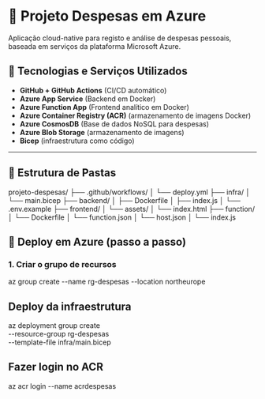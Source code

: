 # 💸 Projeto Despesas em Azure

Aplicação cloud-native para registo e análise de despesas pessoais, baseada em serviços da plataforma Microsoft Azure.

## 🔧 Tecnologias e Serviços Utilizados

- **GitHub + GitHub Actions** (CI/CD automático)
- **Azure App Service** (Backend em Docker)
- **Azure Function App** (Frontend analítico em Docker)
- **Azure Container Registry (ACR)** (armazenamento de imagens Docker)
- **Azure CosmosDB** (Base de dados NoSQL para despesas)
- **Azure Blob Storage** (armazenamento de imagens)
- **Bicep** (infraestrutura como código)

---

## 📁 Estrutura de Pastas

projeto-despesas/
├── .github/workflows/
│ └── deploy.yml
├── infra/
│ └── main.bicep
├── backend/
│ ├── Dockerfile
│ ├── index.js
│ └── .env.example
├── frontend/
│ └── assets/
│ └── index.html
├── function/
│ └── Dockerfile
│ └── function.json
│ └── host.json
│ └── index.js

## 🚀 Deploy em Azure (passo a passo)

### 1. Criar o grupo de recursos

az group create --name rg-despesas --location northeurope

## Deploy da infraestrutura

az deployment group create \
  --resource-group rg-despesas \
  --template-file infra/main.bicep


## Fazer login no ACR

az acr login --name acrdespesas


